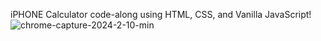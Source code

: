 iPHONE Calculator code-along using HTML, CSS, and Vanilla JavaScript!
![chrome-capture-2024-2-10-min](https://github.com/nidakasap/ios-calculator/assets/150368632/098bb6cc-88ab-4e96-b986-90d0d5a823ab)
